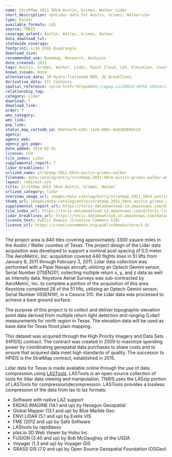 ```yaml
---
name: StratMap 2011 50cm Austin, Grimes, Walker Lidar
short_description: <p>Lidar data for Austin, Grimes, Walker</p>
type: Raster
available_formats: LAS
source: TNRIS
coverage_extent: Austin, Waller, Grimes, Walker
data_download_lvl:
statewide_coverage:
footprint: 1/16 USGS Quadrangle
download_size:
recommended_use: Basemap, Research, Analysis
date_created: 2011
tags: Austin, Grimes, Walker, Lidar, Point Cloud, LAS, Elevation, County, Historical
known_issues: None
alternative_data: 1M Hydro-flattened DEM, 3D Breaklines
derivative_data: 5ft Contours
spatial_reference: <p><a href='https&#58;//epsg.io/26914'>EPSG 26914</a></p>
relationship_tag:
category: Lidar
download: T
download_link:
order: T
wms_category:
wms_link:
pop_link:
status_map_cartodb_id: 604fea76-e2bc-11e4-986c-0e018d66dc29
agency:
agency_web:
agency_gis_page:
date_added: 2014-02-01
license: CC0
tile_index: Lidar
supplemental_report: T
lidar_breaklines: T
urlized_name: stratmap-2011-50cm-austin-grimes-walker
filename: data-catalog/entry/stratmap-2011-50cm-austin-grimes-walker.md
layout: redirect.njk
title: StratMap 2011 50cm Austin, Grimes, Walker
urlized_category: lidar
overview_image_url: images/data-catalog/entry/stratmap_2011_50cm_austin_grimes_walker_overview.jpg
thumb_url: images/data-catalog/entry/stratmap_2011_50cm_austin_grimes_walker_th.jpg
supplemental_report_url: https://tnris-datadownload.s3.amazonaws.com/datacatalog/supplemental_reports/stratmap_2011_50cm_austin_grimes_walker_supplementalreports.zip
tile_index_url: https://tnris-datadownload.s3.amazonaws.com/d/tnris-lidar/state/tx/tnris-lidar_tx.zip
lidar_breaklines_url: https://tnris-datadownload.s3.amazonaws.com/datacatalog/lidar_breaklines/stratmap_2011_50cm_austin_grimes_walker_breaklines.zip
license_text: Public Domain (Creative Commons CC0)
license_url: https://creativecommons.org/publicdomain/zero/1.0/
---
```


The project area is 840 tiles covering approximately 3300 square miles in the Austin / Waller counties of Texas. The project design of the Lidar data acquisition was developed to support a nominal post spacing of 0.5 meter. The AeroMetric, Inc. acquisition covered 440 flights lines in 51 lifts from January 8, 2011 through February 3, 2011. Lidar data collection was performed with a Piper Navajo aircraft, utilizing an Optech Gemini sensor, Serial Number 07SEN201, collecting multiple return x, y, and z data as well as intensity data. Keystone Aerial Surveys was sub-contracted by AeroMetric, Inc. to complete a portion of the acquisition of this area. Keystone completed 26 of the 51 lifts, utilizing an Optech Gemini sensor, Serial Number 05SEN191, in a Cessna 310. the Lidar data was processed to achieve a bare ground surface.

The purpose of this project is to collect and deliver topographic elevation point data derived from multiple return light detection and ranging (Lidar) measurements for north region in Texas. The elevation data will be used as base data for Texas flood plain mapping.

This dataset was acquired through the High Priority Imagery and Data Sets (HPIDS) contract. The contract was created in 2009 to maximize spending power by coordinating geospatial data purchases to share costs and to ensure that acquired data meet high standards of quality. The successor to HPIDS is the StratMap contract, established in 2015.

Lidar data for Texas is made available online through the use of data compression using [LASTools](https://rapidlasso.com/lastools/). LASTools is an open-source collection of tools for lidar data viewing and manipulation. TNRIS uses the LASzip portion of LASTools for compression\decompression. LASTools provides a lossless compression of the data from las to laz formats.

- Software with native LAZ support
- ERDAS IMAGINE (14.1 and up) by Hexagon Geospatial
- Global Mapper (13.1 and up) by Blue Marble Geo
- ENVI LiDAR (5.1 and up) by Exelis VIS
- FME (2012 and up) by Safe Software
- LAStools by rapidlasso
- plas.io 3D Web Viewer by Hobu Inc.
- FUSION (3.40 and up) by Bob McGaughey of the USDA
- Voyager (1.3 and up) by Voyager GIS
- GRASS GIS (7.0 and up) by Open Source Geospatial Foundation (OSGeo)
